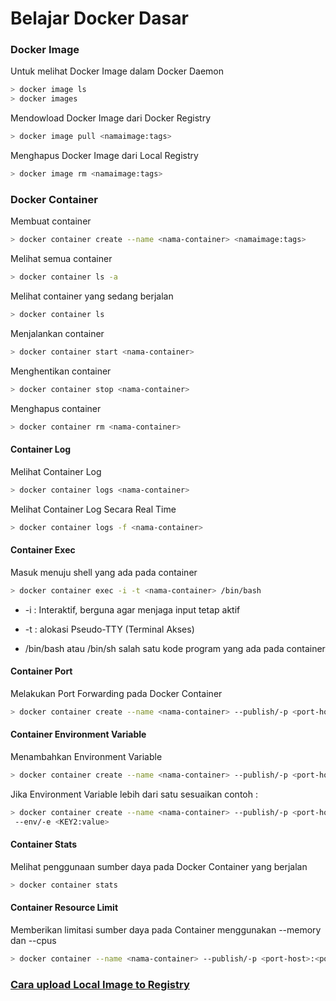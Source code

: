 # Belajar Docker Dasar

### Docker Image
Untuk melihat Docker Image dalam Docker Daemon

``` bash
> docker image ls
> docker images
```
Mendowload Docker Image dari Docker Registry 

``` bash
> docker image pull <namaimage:tags>
```
Menghapus Docker Image dari Local Registry

``` bash
> docker image rm <namaimage:tags>
```

### Docker Container

Membuat container 

```bash
> docker container create --name <nama-container> <namaimage:tags>
```

Melihat semua container
```bash
> docker container ls -a
```

Melihat container yang sedang berjalan 
```bash
> docker container ls
```

Menjalankan container
```bash
> docker container start <nama-container>
```

Menghentikan container

```bash
> docker container stop <nama-container>
```

Menghapus container

```bash
> docker container rm <nama-container>
```
#### Container Log

Melihat Container Log

```bash
> docker container logs <nama-container>
```

Melihat Container Log Secara Real Time

```bash
> docker container logs -f <nama-container>
```

#### Container Exec

Masuk menuju shell yang ada pada container

```bash
> docker container exec -i -t <nama-container> /bin/bash
```

* -i : Interaktif, berguna agar menjaga input tetap aktif

* -t : alokasi Pseudo-TTY (Terminal Akses)

* /bin/bash atau /bin/sh salah satu kode program yang ada pada container

#### Container Port

Melakukan Port Forwarding pada Docker Container

```bash
> docker container create --name <nama-container> --publish/-p <port-host>:<port-container> <namaimage:tags>
```

#### Container Environment Variable

Menambahkan Environment Variable

```bash
> docker container create --name <nama-container> --publish/-p <port-host>:<port-container> --env/-e <KEY:value> <namaimage:tags>
```

Jika Environment Variable lebih dari satu sesuaikan contoh :

```bash
> docker container create --name <nama-container> --publish/-p <port-host>:<port-container> --env/-e <KEY:value> <namaimage:tags>
 --env/-e <KEY2:value>
```

#### Container Stats

Melihat penggunaan sumber daya pada Docker Container yang berjalan
```bash
> docker container stats
```

#### Container Resource Limit

Memberikan limitasi sumber daya pada Container menggunakan --memory dan --cpus
```bash
> docker container --name <nama-container> --publish/-p <port-host>:<port-container> --memory <100b(bytes)/k(killobytes)/m(megabytes)/g(gigabytes)> --cpus <limitasi-cpu> <namaimage:tags>
```
### [Cara upload Local Image to Registry](Upload-Image-To-Registry.md)
